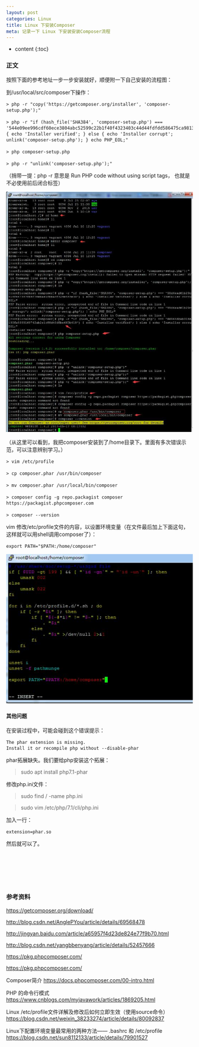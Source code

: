 ```yaml
---
layout: post
categories: Linux
title: Linux 下安装Composer
meta: 记录一下 Linux 下安装安装Composer流程
---
```

* content
{:toc}

### 正文

按照下面的参考地址一步一步安装就好，顺便附一下自己安装的流程图：

到/usr/local/src/composer下操作：

```
> php -r "copy('https://getcomposer.org/installer', 'composer-setup.php');"

> php -r "if (hash_file('SHA384', 'composer-setup.php') === '544e09ee996cdf60ece3804abc52599c22b1f40f4323403c44d44fdfdd586475ca9813a858088ffbc1f233e9b180f061') { echo 'Installer verified'; } else { echo 'Installer corrupt'; unlink('composer-setup.php'); } echo PHP_EOL;"

> php composer-setup.php

> php -r "unlink('composer-setup.php');" 
```

（捎带一提：php -r 意思是  Run PHP code without using script tags，<?...?> 也就是不必使用前后闭合标签）

![](https://raw.githubusercontent.com/iBaiYang/PictureWareroom/master/20191114/20191114105445.jpeg)

（从这里可以看到，我把composer安装到了/home目录下。里面有多次错误示范，可以注意辨别学习。）

```
> vim /etc/profile

> cp composer.phar /usr/bin/composer

> mv composer.phar /usr/local/bin/composer

> composer config -g repo.packagist composer https://packagist.phpcomposer.com

> composer --version
 ```

vim 修改/etc/profile文件的内容，以设置环境变量（在文件最后加上下面这句，这样就可以用shell调用composer了）：
```
export PATH="$PATH:/home/composer"
```

![](https://raw.githubusercontent.com/iBaiYang/PictureWareroom/master/20191114/20191114105457.jpeg)

#### 其他问题

在安装过程中，可能会碰到这个错误提示：

```
The phar extension is missing.
Install it or recompile php without --disable-phar
```

phar拓展缺失。我们要给php安装这个拓展：

> sudo apt install php7.1-phar

修改php.ini文件：

> sudo find / -name php.ini

> sudo vim /etc/php/7.1/cli/php.ini 

加入一行：

```
extension=phar.so 
```

然后就可以了。

<br/><br/><br/><br/><br/>
### 参考资料

<https://getcomposer.org/download/>

<http://blog.csdn.net/AnglePYou/article/details/69568478>

<http://jingyan.baidu.com/article/a65957f4d23de824e77f9b70.html>

<http://blog.csdn.net/yangbbenyang/article/details/52457666>

<https://pkg.phpcomposer.com/>

<https://pkg.phpcomposer.com/>

Composer简介 <https://docs.phpcomposer.com/00-intro.html>

PHP 的命令行模式  <https://www.cnblogs.com/myjavawork/articles/1869205.html>

Linux /etc/profile文件详解及修改后如何立即生效（使用source命令） <https://blog.csdn.net/weixin_38233274/article/details/80092837>
	
Linux下配置环境变量最常用的两种方法—— .bashrc 和 /etc/profile <https://blog.csdn.net/sun8112133/article/details/79901527>

